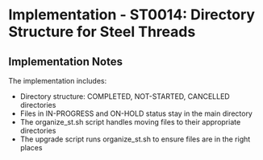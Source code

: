 # Implementation - ST0014: Directory Structure for Steel Threads

## Implementation Notes
The implementation includes:
- Directory structure: COMPLETED, NOT-STARTED, CANCELLED directories
- Files in IN-PROGRESS and ON-HOLD status stay in the main directory
- The organize_st.sh script handles moving files to their appropriate directories
- The upgrade script runs organize_st.sh to ensure files are in the right places

